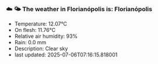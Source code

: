 ### ☁️ 🌤️  The weather in Florianópolis is: Florianópolis

- Temperature: 12.07°C
- On flesh: 11.76°C
- Relative air humidity: 93%
- Rain: 0.0 mm
- Description: Clear sky
- last updated: 2025-07-06T07:16:15.818001
